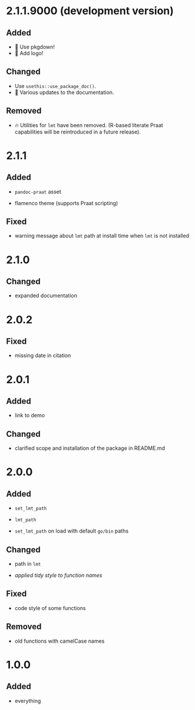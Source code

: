 # 2.1.1.9000 (development version)

## Added

- 🎉 Use pkgdown!
- 🎉 Add logo!

## Changed

- Use `usethis::use_package_doc()`.
- 📝 Various updates to the documentation.

## Removed

- 🔥 Utilities for `lmt` have been removed. (R-based literate Praat capabilities will be reintroduced in a future release).


# 2.1.1

## Added

* `pandoc-praat` asset

* flamenco theme (supports Praat scripting)

## Fixed

* warning message about `lmt` path at install time when `lmt` is not installed

# 2.1.0

## Changed

* expanded documentation

# 2.0.2

## Fixed

* missing date in citation

# 2.0.1

## Added

* link to demo

## Changed

* clarified scope and installation of the package in README.md

# 2.0.0

## Added

* `set_lmt_path`

* `lmt_path`

* `set_lmt_path` on load with default `go/bin` paths

## Changed

* path in `lmt`

* *applied tidy style to function names*

## Fixed

* code style of some functions

## Removed

* old functions with camelCase names

# 1.0.0

## Added

* everything
